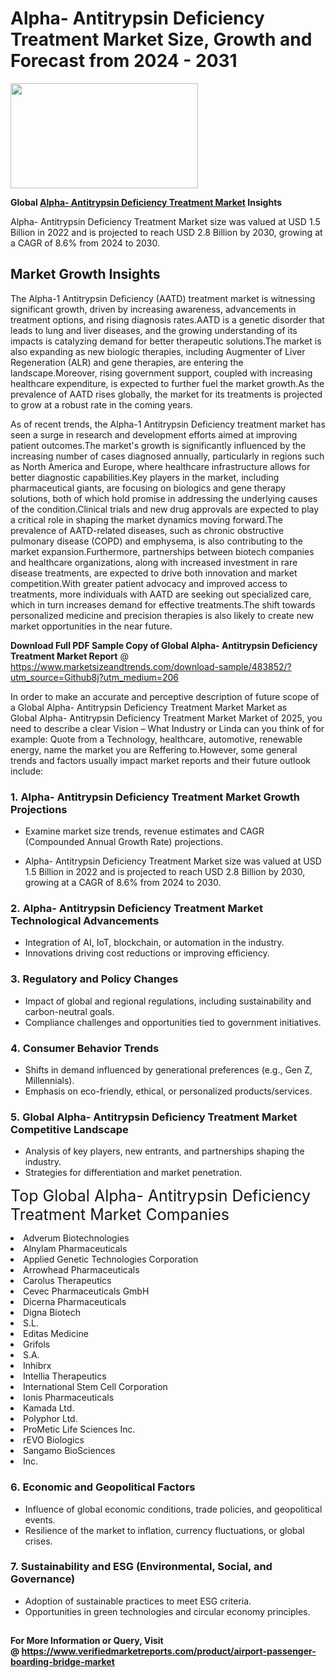 <H1>Alpha- Antitrypsin Deficiency Treatment Market Size, Growth and Forecast from 2024 - 2031</H1><img class="aligncenter size-medium wp-image-584254" src="https://thirdeyenews.in/wp-content/uploads/2024/09/Global-Market-Research-300x168.jpeg" alt="" width="300" height="168" /><p><strong>Global&nbsp;<a href="https://www.marketsizeandtrends.com/download-sample/483852/?utm_source=Github8j?utm_medium=206">Alpha- Antitrypsin Deficiency Treatment Market</a> Insights</strong></p><p>Alpha- Antitrypsin Deficiency Treatment Market size was valued at USD 1.5 Billion in 2022 and is projected to reach USD 2.8 Billion by 2030, growing at a CAGR of 8.6% from 2024 to 2030.</p><p><h2>Market Growth Insights</h2> <p>The Alpha-1 Antitrypsin Deficiency (AATD) treatment market is witnessing significant growth, driven by increasing awareness, advancements in treatment options, and rising diagnosis rates.AATD is a genetic disorder that leads to lung and liver diseases, and the growing understanding of its impacts is catalyzing demand for better therapeutic solutions.The market is also expanding as new biologic therapies, including Augmenter of Liver Regeneration (ALR) and gene therapies, are entering the landscape.Moreover, rising government support, coupled with increasing healthcare expenditure, is expected to further fuel the market growth.As the prevalence of AATD rises globally, the market for its treatments is projected to grow at a robust rate in the coming years.</p> <p>As of recent trends, the Alpha-1 Antitrypsin Deficiency treatment market has seen a surge in research and development efforts aimed at improving patient outcomes.The market's growth is significantly influenced by the increasing number of cases diagnosed annually, particularly in regions such as North America and Europe, where healthcare infrastructure allows for better diagnostic capabilities.Key players in the market, including pharmaceutical giants, are focusing on biologics and gene therapy solutions, both of which hold promise in addressing the underlying causes of the condition.Clinical trials and new drug approvals are expected to play a critical role in shaping the market dynamics moving forward.The prevalence of AATD-related diseases, such as chronic obstructive pulmonary disease (COPD) and emphysema, is also contributing to the market expansion.Furthermore, partnerships between biotech companies and healthcare organizations, along with increased investment in rare disease treatments, are expected to drive both innovation and market competition.With greater patient advocacy and improved access to treatments, more individuals with AATD are seeking out specialized care, which in turn increases demand for effective treatments.The shift towards personalized medicine and precision therapies is also likely to create new market opportunities in the near future.</p> <p><span class=""><strong>Download Full PDF Sample Copy of Global Alpha- Antitrypsin Deficiency Treatment Market Report</strong> @ <a href="https://www.marketsizeandtrends.com/download-sample/483852/?utm_source=Github8j?utm_medium=206" target="_blank">https://www.marketsizeandtrends.com/download-sample/483852/?utm_source=Github8j?utm_medium=206</a></span></p><p>In order to make an accurate and perceptive description of future scope of a Global&nbsp;Alpha- Antitrypsin Deficiency Treatment Market Market as Global&nbsp;Alpha- Antitrypsin Deficiency Treatment Market Market of 2025, you need to describe a clear Vision &ndash; What Industry or Linda can you think of for example: Quote from a Technology, healthcare, automotive, renewable energy, name the market you are Reffering to.However, some general trends and factors usually impact market reports and their future outlook include:</p><h3>1.&nbsp;<strong>Alpha- Antitrypsin Deficiency Treatment Market Growth Projections</strong></h3><ul><li>Examine market size trends, revenue estimates and CAGR (Compounded Annual Growth Rate) projections.</li><li><p>Alpha- Antitrypsin Deficiency Treatment Market size was valued at USD 1.5 Billion in 2022 and is projected to reach USD 2.8 Billion by 2030, growing at a CAGR of 8.6% from 2024 to 2030.</p></li></ul><h3>2.&nbsp;<strong>Alpha- Antitrypsin Deficiency Treatment Market Technological Advancements</strong></h3><ul><li>Integration of AI, IoT, blockchain, or automation in the industry.</li><li>Innovations driving cost reductions or improving efficiency.</li></ul><h3>3.&nbsp;<strong>Regulatory and Policy Changes</strong></h3><ul><li>Impact of global and regional regulations, including sustainability and carbon-neutral goals.</li><li>Compliance challenges and opportunities tied to government initiatives.</li></ul><h3>4.&nbsp;<strong>Consumer Behavior Trends</strong></h3><ul><li>Shifts in demand influenced by generational preferences (e.g., Gen Z, Millennials).</li><li>Emphasis on eco-friendly, ethical, or personalized products/services.</li></ul><h3>5.&nbsp;<strong>Global Alpha- Antitrypsin Deficiency Treatment Market Competitive Landscape</strong></h3><ul><li>Analysis of key players, new entrants, and partnerships shaping the industry.</li><li>Strategies for differentiation and market penetration.</li></ul><p data-pm-slice="1 1 []"><span style="color: inherit; font-family: inherit; font-size: 25px;">Top Global Alpha- Antitrypsin Deficiency Treatment Market Companies</span></p><div class="" data-test-id=""><p><li>Adverum Biotechnologies</li><li> Alnylam Pharmaceuticals</li><li> Applied Genetic Technologies Corporation</li><li> Arrowhead Pharmaceuticals</li><li> Carolus Therapeutics</li><li> Cevec Pharmaceuticals GmbH</li><li> Dicerna Pharmaceuticals</li><li> Digna Biotech</li><li> S.L.</li><li> Editas Medicine</li><li> Grifols</li><li> S.A.</li><li> Inhibrx</li><li> Intellia Therapeutics</li><li> International Stem Cell Corporation</li><li> Ionis Pharmaceuticals</li><li> Kamada Ltd.</li><li> Polyphor Ltd.</li><li> ProMetic Life Sciences Inc.</li><li> rEVO Biologics</li><li> Sangamo BioSciences</li><li> Inc.</li></p></div><h3>6.&nbsp;<strong>Economic and Geopolitical Factors</strong></h3><ul><li>Influence of global economic conditions, trade policies, and geopolitical events.</li><li>Resilience of the market to inflation, currency fluctuations, or global crises.</li></ul><h3>7.&nbsp;<strong>Sustainability and ESG (Environmental, Social, and Governance)</strong></h3><ul><li>Adoption of sustainable practices to meet ESG criteria.</li><li>Opportunities in green technologies and circular economy principles.</li></ul><h2><strong style="font-size: 14px;">For More Information or Query, Visit @&nbsp;</strong><a style="background-color: #ffffff; font-size: 14px;" href="https://www.marketsizeandtrends.com/report/alpha-antitrypsin-deficiency-treatment-market/" target="_blank">https://www.verifiedmarketreports.com/product/airport-passenger-boarding-bridge-market</a></h2>